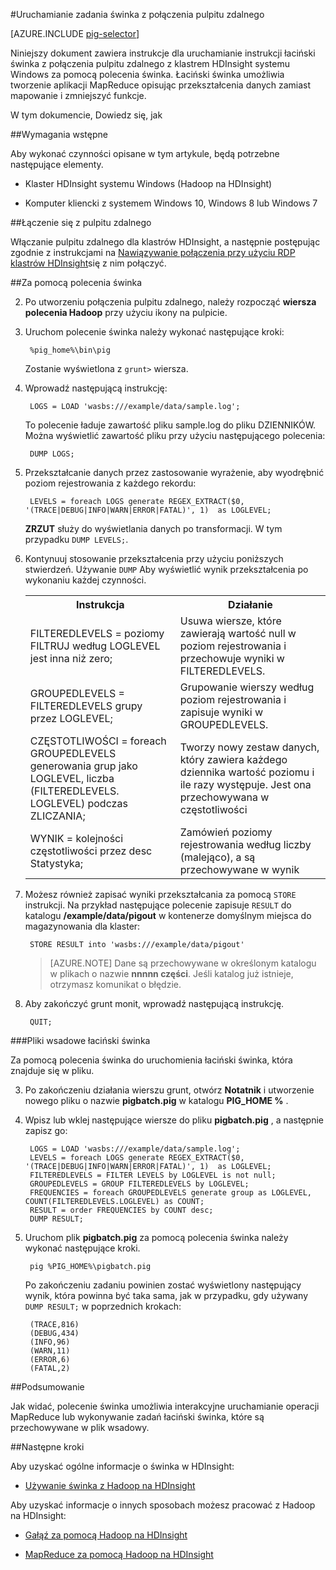 <properties
   pageTitle="Świnka Hadoop za pomocą pulpitu zdalnego w HDInsight | Microsoft Azure"
   description="Dowiedz się, jak za pomocą polecenia świnka uruchamianie instrukcji łaciński świnka z połączenia pulpitu zdalnego z klastrem bazującym na systemie Windows Hadoop w HDInsight."
   services="hdinsight"
   documentationCenter=""
   authors="Blackmist"
   manager="jhubbard"
   editor="cgronlun"
    tags="azure-portal"/>

<tags
   ms.service="hdinsight"
   ms.devlang="na"
   ms.topic="article"
   ms.tgt_pltfrm="na"
   ms.workload="big-data"
   ms.date="10/11/2016"
   ms.author="larryfr"/>

#<a name="run-pig-jobs-from-a-remote-desktop-connection"></a>Uruchamianie zadania świnka z połączenia pulpitu zdalnego

[AZURE.INCLUDE [pig-selector](../../includes/hdinsight-selector-use-pig.md)]

Niniejszy dokument zawiera instrukcje dla uruchamianie instrukcji łaciński świnka z połączenia pulpitu zdalnego z klastrem HDInsight systemu Windows za pomocą polecenia świnka. Łaciński świnka umożliwia tworzenie aplikacji MapReduce opisując przekształcenia danych zamiast mapowanie i zmniejszyć funkcje.

W tym dokumencie, Dowiedz się, jak

##<a id="prereq"></a>Wymagania wstępne

Aby wykonać czynności opisane w tym artykule, będą potrzebne następujące elementy.

* Klaster HDInsight systemu Windows (Hadoop na HDInsight)

* Komputer kliencki z systemem Windows 10, Windows 8 lub Windows 7

##<a id="connect"></a>Łączenie się z pulpitu zdalnego

Włączanie pulpitu zdalnego dla klastrów HDInsight, a następnie postępując zgodnie z instrukcjami na [Nawiązywanie połączenia przy użyciu RDP klastrów HDInsight](hdinsight-administer-use-management-portal.md#rdp)się z nim połączyć.

##<a id="pig"></a>Za pomocą polecenia świnka

2. Po utworzeniu połączenia pulpitu zdalnego, należy rozpocząć **wiersza polecenia Hadoop** przy użyciu ikony na pulpicie.

2. Uruchom polecenie świnka należy wykonać następujące kroki:

        %pig_home%\bin\pig

    Zostanie wyświetlona z `grunt>` wiersza.

3. Wprowadź następującą instrukcję:

        LOGS = LOAD 'wasbs:///example/data/sample.log';

    To polecenie ładuje zawartość pliku sample.log do pliku DZIENNIKÓW. Można wyświetlić zawartość pliku przy użyciu następującego polecenia:

        DUMP LOGS;

4. Przekształcanie danych przez zastosowanie wyrażenie, aby wyodrębnić poziom rejestrowania z każdego rekordu:

        LEVELS = foreach LOGS generate REGEX_EXTRACT($0, '(TRACE|DEBUG|INFO|WARN|ERROR|FATAL)', 1)  as LOGLEVEL;

    **ZRZUT** służy do wyświetlania danych po transformacji. W tym przypadku `DUMP LEVELS;`.

5. Kontynuuj stosowanie przekształcenia przy użyciu poniższych stwierdzeń. Używanie `DUMP` Aby wyświetlić wynik przekształcenia po wykonaniu każdej czynności.

    <table>
    <tr>
    <th>Instrukcja</th><th>Działanie</th>
    </tr>
    <tr>
    <td>FILTEREDLEVELS = poziomy FILTRUJ według LOGLEVEL jest inna niż zero;</td><td>Usuwa wiersze, które zawierają wartość null w poziom rejestrowania i przechowuje wyniki w FILTEREDLEVELS.</td>
    </tr>
    <tr>
    <td>GROUPEDLEVELS = FILTEREDLEVELS grupy przez LOGLEVEL;</td><td>Grupowanie wierszy według poziom rejestrowania i zapisuje wyniki w GROUPEDLEVELS.</td>
    </tr>
    <tr>
    <td>CZĘSTOTLIWOŚCI = foreach GROUPEDLEVELS generowania grup jako LOGLEVEL, liczba (FILTEREDLEVELS. LOGLEVEL) podczas ZLICZANIA;</td><td>Tworzy nowy zestaw danych, który zawiera każdego dziennika wartość poziomu i ile razy występuje. Jest ona przechowywana w częstotliwości</td>
    </tr>
    <tr>
    <td>WYNIK = kolejności częstotliwości przez desc Statystyka;</td><td>Zamówień poziomy rejestrowania według liczby (malejąco), a są przechowywane w wynik</td>
    </tr>
    </table>

6. Możesz również zapisać wyniki przekształcania za pomocą `STORE` instrukcji. Na przykład następujące polecenie zapisuje `RESULT` do katalogu **/example/data/pigout** w kontenerze domyślnym miejsca do magazynowania dla klaster:

        STORE RESULT into 'wasbs:///example/data/pigout'

    > [AZURE.NOTE] Dane są przechowywane w określonym katalogu w plikach o nazwie **nnnnn części**. Jeśli katalog już istnieje, otrzymasz komunikat o błędzie.

7. Aby zakończyć grunt monit, wprowadź następującą instrukcję.

        QUIT;

###<a name="pig-latin-batch-files"></a>Pliki wsadowe łaciński świnka

Za pomocą polecenia świnka do uruchomienia łaciński świnka, która znajduje się w pliku.

3. Po zakończeniu działania wierszu grunt, otwórz **Notatnik** i utworzenie nowego pliku o nazwie **pigbatch.pig** w katalogu **PIG_HOME %** .

4. Wpisz lub wklej następujące wiersze do pliku **pigbatch.pig** , a następnie zapisz go:

        LOGS = LOAD 'wasbs:///example/data/sample.log';
        LEVELS = foreach LOGS generate REGEX_EXTRACT($0, '(TRACE|DEBUG|INFO|WARN|ERROR|FATAL)', 1)  as LOGLEVEL;
        FILTEREDLEVELS = FILTER LEVELS by LOGLEVEL is not null;
        GROUPEDLEVELS = GROUP FILTEREDLEVELS by LOGLEVEL;
        FREQUENCIES = foreach GROUPEDLEVELS generate group as LOGLEVEL, COUNT(FILTEREDLEVELS.LOGLEVEL) as COUNT;
        RESULT = order FREQUENCIES by COUNT desc;
        DUMP RESULT;

5. Uruchom plik **pigbatch.pig** za pomocą polecenia świnka należy wykonać następujące kroki.

        pig %PIG_HOME%\pigbatch.pig

    Po zakończeniu zadaniu powinien zostać wyświetlony następujący wynik, która powinna być taka sama, jak w przypadku, gdy używany `DUMP RESULT;` w poprzednich krokach:

        (TRACE,816)
        (DEBUG,434)
        (INFO,96)
        (WARN,11)
        (ERROR,6)
        (FATAL,2)

##<a id="summary"></a>Podsumowanie

Jak widać, polecenie świnka umożliwia interakcyjne uruchamianie operacji MapReduce lub wykonywanie zadań łaciński świnka, które są przechowywane w plik wsadowy.

##<a id="nextsteps"></a>Następne kroki

Aby uzyskać ogólne informacje o świnka w HDInsight:

* [Używanie świnka z Hadoop na HDInsight](hdinsight-use-pig.md)

Aby uzyskać informacje o innych sposobach możesz pracować z Hadoop na HDInsight:

* [Gałąź za pomocą Hadoop na HDInsight](hdinsight-use-hive.md)

* [MapReduce za pomocą Hadoop na HDInsight](hdinsight-use-mapreduce.md)
